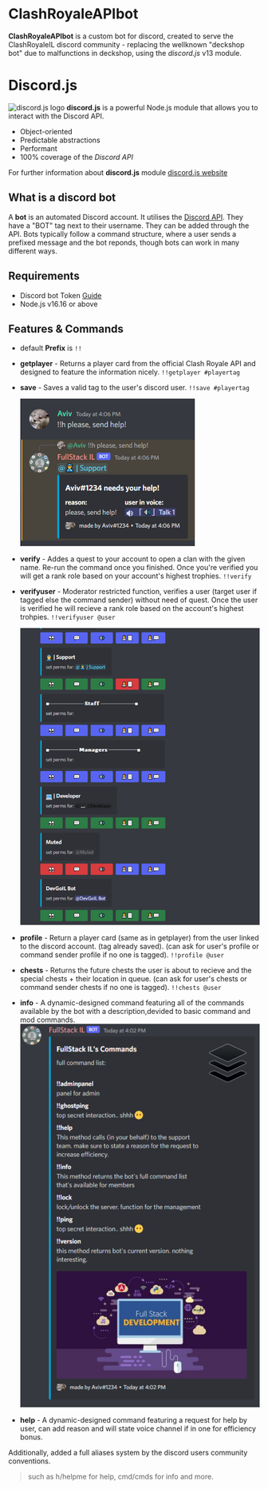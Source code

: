 # ClashRoyaleAPIbot


**ClashRoyaleAPIbot** is a custom bot for discord, created to serve the ClashRoyaleIL discord community - replacing the wellknown "deckshop bot" due to malfunctions in deckshop, using the *discord.js* v13 module.



# Discord.js

![discord.js logo](https://camo.githubusercontent.com/d55d8a7f07a103454ebb77b653d9600ce27e011f78395d9713b432c8c011c76a/68747470733a2f2f646973636f72642e6a732e6f72672f7374617469632f6c6f676f2e737667)
**discord.js** is a powerful Node.js module that allows you to interact with the Discord API.
* Object-oriented
* Predictable abstractions
* Performant
* 100% coverage of the *Discord API*

For further information about **discord.js** module [discord.js website](https://discord.js.org/#/)

## What is a discord bot

A **bot** is an automated Discord account. It utilises the [Discord API](https://discord.com/developers/docs/intro). They have a "BOT" tag next to their username. They can be added through the API. Bots typically follow a command structure, where a user sends a prefixed message and the bot reponds, though bots can work in many different ways.

## Requirements


* Discord bot Token [Guide](https://discordjs.guide/preparations/setting-up-a-bot-application.html#creating-your-bot)
* Node.js v16.16 or above

## Features & Commands


* default **Prefix** is `!!`

* **getplayer** - Returns a player card from the official Clash Royale API and designed to feature the information nicely. 
  `!!getplayer #playertag`
  
* **save** - Saves a valid tag to the user's discord user.
  `!!save #playertag`
  
  ![help command with attributes](https://github.com/avivmoshe11/FullStackIL-Bot/blob/master/src/images/help.png?raw=true)

* **verify** - Addes a quest to your account to open a clan with the given name. Re-run the command once you finished. Once you're verified you will get a rank role based on your account's highest trophies.
  `!!verify`

* **verifyuser** - Moderator restricted function, verifies a user (target user if tagged else the command sender) without need of quest. Once the user is verified he will recieve a rank role based on the account's highest trohpies.
  `!!verifyuser @user`
  
  ![adminpanel command](https://github.com/avivmoshe11/FullStackIL-Bot/blob/master/src/images/adminpanel.png?raw=true)

* **profile** - Return a player card (same as in getplayer) from the user linked to the discord account. (tag already saved). (can ask for user's profile or command sender profile if no one is tagged).
  `!!profile @user`
  
* **chests** - Returns the future chests the user is about to recieve and the special chests + their location in queue. (can ask for user's chests or command sender chests if no one is tagged).
  `!!chests @user`
  
* **info** - A dynamic-designed command featuring all of the commands available by the bot with a description,devided to basic command and mod commands.
  ![info command](https://github.com/avivmoshe11/FullStackIL-Bot/blob/master/src/images/info.png?raw=true)
  
* **help** - A dynamic-designed command featuring a request for help by user, can add reason and will state voice channel if in one for efficiency bonus.


Additionally, added a full aliases system by the discord users community conventions.
> such as h/helpme for help, cmd/cmds for info and more.
